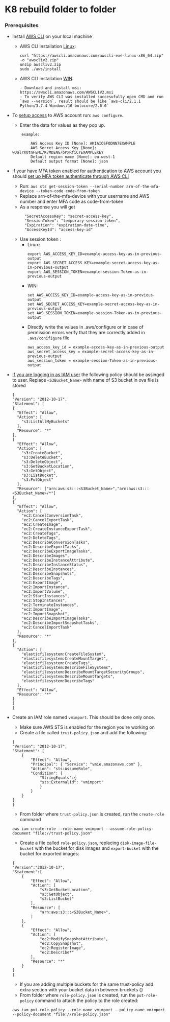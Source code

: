 #  K8 rebuild folder to folder

### Prerequisites

- Install [AWS CLI](https://docs.aws.amazon.com/cli/latest/userguide/install-cliv2.html) on your local machine

    - AWS CLI installation [Linux](https://docs.aws.amazon.com/cli/latest/userguide/install-cliv2-linux.html):
        ```
        curl "https://awscli.amazonaws.com/awscli-exe-linux-x86_64.zip" -o "awscliv2.zip"
        unzip awscliv2.zip
        sudo ./aws/install
        ```
    
    - AWS CLI installation [WIN](https://docs.aws.amazon.com/cli/latest/userguide/install-cliv2-windows.html):
        ```
        - Download and install msi: https://awscli.amazonaws.com/AWSCLIV2.msi
        - To verify AWS CLI was installed succesufully open CMD and run `aws --version`, result should be like `aws-cli/2.1.1 Python/3.7.4 Windows/10 botocore/2.0.0`
        ```
- To [setup access](https://docs.aws.amazon.com/cli/latest/userguide/cli-configure-quickstart.html) to AWS account run: `aws configure`. 
    - Enter the data for values as they pop up.
    ```
        example:
  
            AWS Access Key ID [None]: AKIAIOSFODNN7EXAMPLE
            AWS Secret Access Key [None]: wJalrXUtnFEMI/K7MDENG/bPxRfiCYEXAMPLEKEY
            Default region name [None]: eu-west-1
            Default output format [None]: json
    ```
    
- If your have MFA token enabled for authentication to AWS account you should [set up MFA token authenticate through AWS CLI](https://aws.amazon.com/premiumsupport/knowledge-center/authenticate-mfa-cli/)
    - Run: `aws sts get-session-token --serial-number arn-of-the-mfa-device --token-code code-from-token`
    - Replace arn-of-the-mfa-device with your username and AWS number and enter MFA code as code-from-token 
    - As a response you will get
      ```
        "SecretAccessKey": "secret-access-key",
        "SessionToken": "temporary-session-token",
        "Expiration": "expiration-date-time",
        "AccessKeyId": "access-key-id"
      ```
    - Use session token :
        - Linux: 
            ```
            export AWS_ACCESS_KEY_ID=example-access-key-as-in-previous-output
            export AWS_SECRET_ACCESS_KEY=example-secret-access-key-as-in-previous-output
            export AWS_SESSION_TOKEN=example-session-Token-as-in-previous-output
            ```
        - WIN: 
            ```
            set AWS_ACCESS_KEY_ID=example-access-key-as-in-previous-output
            set AWS_SECRET_ACCESS_KEY=example-secret-access-key-as-in-previous-output
            set AWS_SESSION_TOKEN=example-session-Token-as-in-previous-output
            ```
        - Directly write the values in .aws/configure or in case of permission errors verify that they are correctly added in `.aws/conifigure` file
            ```
            aws_access_key_id = example-access-key-as-in-previous-output
            aws_secret_access_key = example-secret-access-key-as-in-previous-output
            aws_session_token = example-session-Token-as-in-previous-output
            ```

- [If you are logging in as IAM user](https://docs.aws.amazon.com/vm-import/latest/userguide/vmie_prereqs.html) the following policy should be assinged to user. Replace `<S3Bucket_Name>` with name of S3 bucket in ova file is stored
    ```
    {
  "Version": "2012-10-17",
  "Statement": [
    {
      "Effect": "Allow",
      "Action": [
        "s3:ListAllMyBuckets"
      ],
      "Resource": "*"
    },
    {
      "Effect": "Allow",
      "Action": [
        "s3:CreateBucket",
        "s3:DeleteBucket",
        "s3:DeleteObject",
        "s3:GetBucketLocation",
        "s3:GetObject",
        "s3:ListBucket",
        "s3:PutObject"
      ],
      "Resource": ["arn:aws:s3:::<S3Bucket_Name>","arn:aws:s3:::<S3Bucket_Name>/*"]
    }, 
    {
      "Effect": "Allow",
      "Action": [
        "ec2:CancelConversionTask",
        "ec2:CancelExportTask",
        "ec2:CreateImage",
        "ec2:CreateInstanceExportTask",
        "ec2:CreateTags",
        "ec2:DeleteTags",
        "ec2:DescribeConversionTasks",
        "ec2:DescribeExportTasks",
        "ec2:DescribeExportImageTasks",
        "ec2:DescribeImages",
        "ec2:DescribeInstanceAttribute",
        "ec2:DescribeInstanceStatus",
        "ec2:DescribeInstances",
        "ec2:DescribeSnapshots",
        "ec2:DescribeTags",
        "ec2:ExportImage",
        "ec2:ImportInstance",
        "ec2:ImportVolume",
        "ec2:StartInstances",
        "ec2:StopInstances",
        "ec2:TerminateInstances",
        "ec2:ImportImage",
        "ec2:ImportSnapshot",
        "ec2:DescribeImportImageTasks",
        "ec2:DescribeImportSnapshotTasks",
        "ec2:CancelImportTask"
      ],
      "Resource": "*"
    },
    {
      "Action": [
        "elasticfilesystem:CreateFileSystem",
        "elasticfilesystem:CreateMountTarget",
        "elasticfilesystem:CreateTags",
        "elasticfilesystem:DescribeFileSystems",
        "elasticfilesystem:DescribeMountTargetSecurityGroups",
        "elasticfilesystem:DescribeMountTargets",
        "elasticfilesystem:DescribeTags"
      ],
      "Effect": "Allow",
      "Resource": "*"
    }
    ]
    }
    ```
- Create an IAM role named `vmimport`. This should be done only once.
    - Make sure AWS STS is enabled for the region you're working on
    - Create a file called `trust-policy.json` and add the following:
    ```
    {
    "Version": "2012-10-17",
    "Statement": [
        {
            "Effect": "Allow",
            "Principal": { "Service": "vmie.amazonaws.com" },
            "Action": "sts:AssumeRole",
            "Condition": {
                "StringEquals":{
                "sts:Externalid": "vmimport"
                }
            }
        }
    ]
    }
    ```
    - From folder where `trust-policy.json` is created, run the `create-role` command
    ```
    aws iam create-role --role-name vmimport --assume-role-policy-document "file://trust-policy.json"
    ```
    - Create a file called `role-policy.json`, replacing `disk-image-file-bucket` with the bucket for disk images and `export-bucket` with the bucket for exported images:
    ```
    {
    "Version":"2012-10-17",
    "Statement":[
        {
            "Effect": "Allow",
            "Action": [
                "s3:GetBucketLocation",
                "s3:GetObject",
                "s3:ListBucket" 
            ],
            "Resource": [
                "arn:aws:s3:::<S3Bucket_Name>",
            ]
        },
        {
            "Effect": "Allow",
            "Action": [
                "ec2:ModifySnapshotAttribute",
                "ec2:CopySnapshot",
                "ec2:RegisterImage",
                "ec2:Describe*"
            ],
            "Resource": "*"
        }
    ]
    }
    ```
    - If you are adding multiple buckets for the same trust-policy add extra section with your bucket data in between bruckets {}
    - From folder where `role-policy.json` is created, run the `put-role-policy` command to attach the policy to the role created:
    ```
    aws iam put-role-policy --role-name vmimport --policy-name vmimport --policy-document "file://role-policy.json"
    ```
